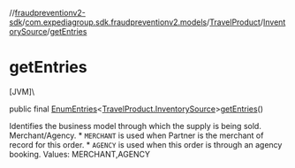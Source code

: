 //[fraudpreventionv2-sdk](../../../../index.md)/[com.expediagroup.sdk.fraudpreventionv2.models](../../index.md)/[TravelProduct](../index.md)/[InventorySource](index.md)/[getEntries](get-entries.md)

# getEntries

[JVM]\

public final [EnumEntries](https://kotlinlang.org/api/latest/jvm/stdlib/kotlin.enums/-enum-entries/index.html)&lt;[TravelProduct.InventorySource](index.md)&gt;[getEntries](get-entries.md)()

Identifies the business model through which the supply is being sold. Merchant/Agency. * `MERCHANT` is used when Partner is the merchant of record for this order. * `AGENCY` is used when this order is through an agency booking. Values: MERCHANT,AGENCY

